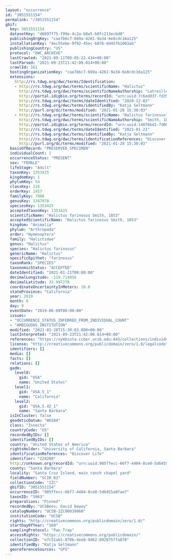 ```yaml
---
layout: "occurrence"
id: "3051551154"
permalink: "/3051551154"
gbif:
  key: 3051551154
  datasetKey: "d6097f75-f99e-4c2a-b8a5-b0fc213ecbd0"
  publishingOrgKey: "cae7b6c7-669a-4261-9a34-6e8cdc16a125"
  installationKey: "4ec55ebe-9f92-45ec-b076-dd45f61003ab"
  publishingCountry: "US"
  protocol: "DWC_ARCHIVE"
  lastCrawled: "2021-09-11T09:05:22.434+00:00"
  lastParsed: "2021-09-23T21:42:00.014+00:00"
  crawlId: 161
  hostingOrganizationKey: "cae7b6c7-669a-4261-9a34-6e8cdc16a125"
  extensions:
    http://rs.tdwg.org/dwc/terms/Identification:
    - http://rs.tdwg.org/dwc/terms/scientificName: "Halictus"
      http://rs.tdwg.org/dwc/terms/scientificNameAuthorship: "Latreille, 1804"
      http://portal.idigbio.org/terms/recordId: "urn:uuid:7c6edd37-fd35-402e-b302-ec1380a8e923"
      http://rs.tdwg.org/dwc/terms/dateIdentified: "2020-12-03"
      http://rs.tdwg.org/dwc/terms/identifiedBy: "Katja Seltmann"
      http://purl.org/dc/terms/modified: "2021-01-28 15:30:03"
    - http://rs.tdwg.org/dwc/terms/scientificName: "Halictus farinosus"
      http://rs.tdwg.org/dwc/terms/scientificNameAuthorship: "Smith, 1853"
      http://portal.idigbio.org/terms/recordId: "urn:uuid:14076bd1-7d00-41bc-a7dd-2495ef2d068a"
      http://rs.tdwg.org/dwc/terms/dateIdentified: "2021-01-21"
      http://rs.tdwg.org/dwc/terms/identifiedBy: "Katja Seltmann"
      http://rs.tdwg.org/dwc/terms/identificationReferences: "Discover Life"
      http://purl.org/dc/terms/modified: "2021-01-28 15:30:03"
  basisOfRecord: "PRESERVED_SPECIMEN"
  individualCount: 1
  occurrenceStatus: "PRESENT"
  sex: "FEMALE"
  lifeStage: "Adult"
  taxonKey: 1353425
  kingdomKey: 1
  phylumKey: 54
  classKey: 216
  orderKey: 1457
  familyKey: 7908
  genusKey: 1347978
  speciesKey: 1353425
  acceptedTaxonKey: 1353425
  scientificName: "Halictus farinosus Smith, 1853"
  acceptedScientificName: "Halictus farinosus Smith, 1853"
  kingdom: "Animalia"
  phylum: "Arthropoda"
  order: "Hymenoptera"
  family: "Halictidae"
  genus: "Halictus"
  species: "Halictus farinosus"
  genericName: "Halictus"
  specificEpithet: "farinosus"
  taxonRank: "SPECIES"
  taxonomicStatus: "ACCEPTED"
  dateIdentified: "2021-01-21T00:00:00"
  decimalLongitude: -119.714056
  decimalLatitude: 33.997278
  coordinateUncertaintyInMeters: 10.0
  stateProvince: "California"
  year: 2019
  month: 6
  day: 9
  eventDate: "2019-06-09T00:00:00"
  issues:
  - "OCCURRENCE_STATUS_INFERRED_FROM_INDIVIDUAL_COUNT"
  - "AMBIGUOUS_INSTITUTION"
  modified: "2021-01-28T15:30:03.000+00:00"
  lastInterpreted: "2021-09-23T21:42:00.014+00:00"
  references: "https://symbiota.ccber.ucsb.edu:443/collections/individual/index.php?occid=228208"
  license: "http://creativecommons.org/publicdomain/zero/1.0/legalcode"
  identifiers: []
  media: []
  facts: []
  relations: []
  gadm:
    level0:
      gid: "USA"
      name: "United States"
    level1:
      gid: "USA.5_1"
      name: "California"
    level2:
      gid: "USA.5.42_1"
      name: "Santa Barbara"
  isInCluster: false
  geodeticDatum: "WGS84"
  class: "Insecta"
  countryCode: "US"
  recordedByIDs: []
  identifiedByIDs: []
  country: "United States of America"
  rightsHolder: "University of California, Santa Barbara"
  identificationReferences: "Discover Life"
  identifier: "228208"
  http://unknown.org/recordId: "urn:uuid:905ffecc-66f7-4404-8ce0-5d6455a0fae7"
  county: "Santa Barbara"
  locality: "Santa Cruz Island, main ranch chapel yard"
  fieldNumber: "SCIR_03"
  collectionCode: "IZC"
  gbifID: "3051551154"
  occurrenceID: "905ffecc-66f7-4404-8ce0-5d6455a0fae7"
  taxonID: "5963"
  preparations: "Pinned"
  recordedBy: "UCSBees; David Dewey"
  catalogNumber: "UCSB-IZC00039960"
  institutionCode: "UCSB"
  rights: "http://creativecommons.org/publicdomain/zero/1.0/"
  startDayOfYear: "160"
  samplingProtocol: "Pan Trap"
  accessRights: "https://creativecommons.org/publicdomain/"
  collectionID: "e7c51ab1-870b-4ee8-9d62-092875ffa870"
  identifiedBy: "Katja Seltmann"
  georeferenceSources: "GPS"
---
```

